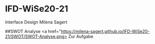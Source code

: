 # IFD-WiSe20-21
Interface Design Milena Sagert

##SWOT Analyse
<a href="https://milena-sagert.github.io/IFD-WiSe20-21/SWOT/SWOT-Analyse.png> Zur Aufgabe</a>



